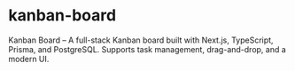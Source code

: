 # kanban-board
Kanban Board – A full-stack Kanban board built with Next.js, TypeScript, Prisma, and PostgreSQL. Supports task management, drag-and-drop, and a modern UI.
